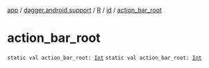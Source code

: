 [app](../../../index.md) / [dagger.android.support](../../index.md) / [R](../index.md) / [id](index.md) / [action_bar_root](./action_bar_root.md)

# action_bar_root

`static val action_bar_root: `[`Int`](https://kotlinlang.org/api/latest/jvm/stdlib/kotlin/-int/index.html)
`static val action_bar_root: `[`Int`](https://kotlinlang.org/api/latest/jvm/stdlib/kotlin/-int/index.html)
